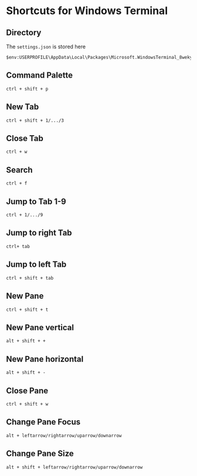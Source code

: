 # Shortcuts for Windows Terminal

## Directory

The `settings.json` is stored here

    $env:USERPROFILE\AppData\Local\Packages\Microsoft.WindowsTerminal_8wekyb3d8bbwe\LocalState

## Command Palette

    ctrl + shift + p

## New Tab

    ctrl + shift + 1/.../3

## Close Tab

    ctrl + w

## Search

    ctrl + f

## Jump to Tab 1-9

    ctrl + 1/.../9

## Jump to right Tab

    ctrl+ tab

## Jump to left Tab

    ctrl + shift + tab

## New Pane

    ctrl + shift + t

## New Pane vertical

    alt + shift + +

## New Pane horizontal

    alt + shift + -

## Close Pane

    ctrl + shift + w

## Change Pane Focus

    alt + leftarrow/rightarrow/uparrow/downarrow

## Change Pane Size

    alt + shift + leftarrow/rightarrow/uparrow/downarrow
